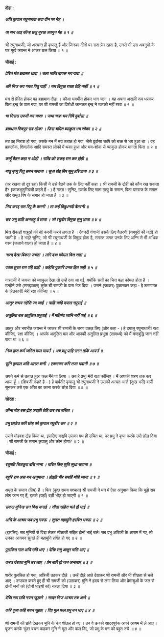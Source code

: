 #### दोहा :

##### अति कृपाल रघुनायक सदा दीन पर नेह ।
##### ता सन आइ कीन्ह छलु मूरख अवगुन गेह ॥ १ ॥

श्री रघुनाथजी, जो अत्यन्त ही कृपालु हैं और जिनका दीनों पर सदा प्रेम रहता है, उनसे भी उस अवगुणों के घर मूर्ख जयन्त ने आकर छल किया ॥ १ ॥

#### चौपाई :

##### प्रेरित मंत्र ब्रह्मसर धावा । चला भाजि बायस भय पावा ॥
##### धरि निज रूप गयउ पितु पाहीं । राम बिमुख राखा तेहि नाहीं ॥ १ ॥

मंत्र से प्रेरित होकर वह ब्रह्मबाण दौड़ा । कौआ भयभीत होकर भाग चला । वह अपना असली रूप धरकर पिता इन्द्र के पास गया, पर श्री रामजी का विरोधी जानकर इन्द्र ने उसको नहीं रखा ॥ १ ॥

##### भा निरास उपजी मन त्रासा । जथा चक्र भय रिषि दुर्बासा ॥
##### ब्रह्मधाम सिवपुर सब लोका । फिरा श्रमित ब्याकुल भय सोका ॥ २ ॥

तब वह निराश हो गया, उसके मन में भय उत्पन्न हो गया, जैसे दुर्वासा ऋषि को चक्र से भय हुआ था । वह ब्रह्मलोक, शिवलोक आदि समस्त लोकों में थका हुआ और भय-शोक से व्याकुल होकर भागता फिरा ॥ २ ॥

##### काहूँ बैठन कहा न ओही । राखि को सकइ राम कर द्रोही ॥
##### मातु मृत्यु पितु समन समाना । सुधा होइ बिष सुनु हरिजाना ॥ ३ ॥

(पर रखना तो दूर रहा) किसी ने उसे बैठने तक के लिए नहीं कहा । श्री रामजी के द्रोही को कौन रख सकता है? (काकभुशुण्डिजी कहते हैं - ) है गरुड़ ! सुनिए, उसके लिए माता मृत्यु के समान, पिता यमराज के समान और अमृत विष के समान हो जाता है ॥ ३ ॥

##### मित्र करइ सत रिपु कै करनी । ता कहँ बिबुधनदी बैतरनी ॥
##### सब जगु ताहि अनलहु ते ताता । जो रघुबीर बिमुख सुनु भ्राता ॥ ४ ॥

मित्र सैकड़ों शत्रुओं की सी करनी करने लगता है । देवनदी गंगाजी उसके लिए वैतरणी (यमपुरी की नदी) हो जाती है । हे भाई! सुनिए, जो श्री रघुनाथजी के विमुख होता है, समस्त जगत उनके लिए अग्नि से भी अधिक गरम (जलाने वाला) हो जाता है ॥ ४ ॥

##### नारद देखा बिकल जयंता । लगि दया कोमल चित संता ॥
##### पठवा तुरत राम पहिं ताही । कहेसि पुकारि प्रनत हित पाही ॥ ५ ॥

नारदजी ने जयन्त को व्याकुल देखा तो उन्हें दया आ गई, क्योंकि संतों का चित्त बड़ा कोमल होता है । उन्होंने उसे (समझाकर) तुरंत श्री रामजी के पास भेज दिया । उसने (जाकर) पुकारकर कहा - हे शरणागत के हितकारी! मेरी रक्षा कीजिए ॥ ५ ॥

##### आतुर सभय गहेसि पद जाई । त्राहि त्राहि दयाल रघुराई ॥
##### अतुलित बल अतुलित प्रभुताई । मैं मतिमंद जानि नहीं पाई ॥ ६ ॥

आतुर और भयभीत जयन्त ने जाकर श्री रामजी के चरण पकड़ लिए (और कहा - ) हे दयालु रघुनाथजी! रक्षा कीजिए, रक्षा कीजिए । आपके अतुलित बल और आपकी अतुलित प्रभुता (सामर्थ्य) को मैं मन्दबुद्धि जान नहीं पाया था ॥ ६ ॥

##### निज कृत कर्म जनित फल पायउँ । अब प्रभु पाहि सरन तकि आयउँ ॥
##### सुनि कृपाल अति आरत बानी । एकनयन करि तजा भवानी ॥ ७ ॥

अपने कर्म से उत्पन्न हुआ फल मैंने पा लिया । अब हे प्रभु! मेरी रक्षा कीजिए । मैं आपकी शरण तक कर आया हूँ । (शिवजी कहते हैं - ) हे पार्वती! कृपालु श्री रघुनाथजी ने उसकी अत्यंत आर्त्त (दुःख भरी) वाणी सुनकर उसे एक आँख का काना करके छोड़ दिया ॥ ७ ॥

#### सोरठा :

##### कीन्ह मोह बस द्रोह जद्यपि तेहि कर बध उचित ।
##### प्रभु छाड़ेउ करि छोह को कृपाल रघुबीर सम ॥ २ ॥

उसने मोहवश द्रोह किया था, इसलिए यद्यपि उसका वध ही उचित था, पर प्रभु ने कृपा करके उसे छोड़ दिया । श्री रामजी के समान कृपालु और कौन होगा? ॥ २ ॥

#### चौपाई :

##### रघुपति चित्रकूट बसि नाना । चरित किए श्रुति सुधा समाना ॥
##### बहुरि राम अस मन अनुमाना । होइहि भीर सबहिं मोहि जाना ॥ १ ॥

अमृत के समान (प्रिय) हैं । फिर (कुछ समय पश्चात) श्री रामजी ने मन में ऐसा अनुमान किया कि मुझे सब लोग जान गए हैं, इससे (यहाँ) बड़ी भीड़ हो जाएगी ॥ १ ॥

##### सकल मुनिन्ह सन बिदा कराई । सीता सहित चले द्वौ भाई ॥
##### अत्रि के आश्रम जब प्रभु गयऊ । सुनत महामुनि हरषित भयऊ ॥ २ ॥

(इसलिए) सब मुनियों से विदा लेकर सीताजी सहित दोनों भाई चले! जब प्रभु अत्रिजी के आश्रम में गए, तो उनका आगमन सुनते ही महामुनि हर्षित हो गए ॥ २ ॥

##### पुलकित गात अत्रि उठि धाए । देखि रामु आतुर चलि आए ॥
##### करत दंडवत मुनि उर लाए । प्रेम बारि द्वौ जन अन्हवाए ॥ ३ ॥

शरीर पुलकित हो गया, अत्रिजी उठकर दौड़े । उन्हें दौड़े आते देखकर श्री रामजी और भी शीघ्रता से चले आए । दण्डवत करते हुए ही श्री रामजी को (उठाकर) मुनि ने हृदय से लगा लिया और प्रेमाश्रुओं के जल से दोनों जनों को (दोनों भाइयों को) नहला दिया ॥ ३ ॥

##### देखि राम छबि नयन जुड़ाने । सादर निज आश्रम तब आने ॥
##### करि पूजा कहि बचन सुहाए । दिए मूल फल प्रभु मन भाए ॥ ४ ॥

श्री रामजी की छवि देखकर मुनि के नेत्र शीतल हो गए । तब वे उनको आदरपूर्वक अपने आश्रम में ले आए । पूजन करके सुंदर वचन कहकर मुनि ने मूल और फल दिए, जो प्रभु के मन को बहुत रुचे ॥ ४ ॥